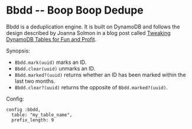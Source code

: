 # Bbdd -- Boop Boop Dedupe

Bbdd is a deduplication engine. It is built on DynamoDB and follows the design
described by Joanna Solmon in a blog post called [Tweaking DynamoDB Tables for
Fun and Profit](https://eng.localytics.com/tweaking-dynamodb-tables/).

Synopsis:

* `Bbdd.mark(uuid)` marks an ID.
* `Bbdd.clear(uuid)` unmarks an ID.
* `Bbdd.marked?(uuid)` returns whether an ID has been marked within the
  last two months.
* `Bbdd.clear?(uuid)` returns the opposite of `Bbdd.marked?(uuid)`.

Config:

    config :bbdd,
      table: "my_table_name",
      prefix_length: 9

